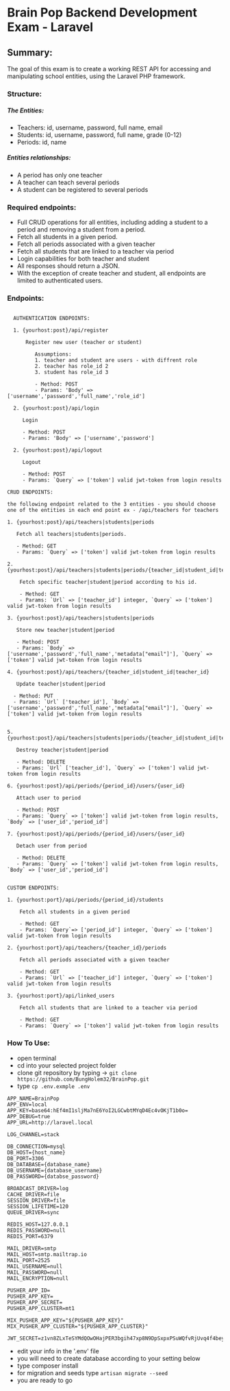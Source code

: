 # Brain Pop Backend Development Exam - Laravel

## Summary:

The goal of this exam is to create a working REST API for accessing and manipulating school
entities, using the Laravel PHP framework.

### Structure:

##### The Entities:

- Teachers: id, username, password, full name, email
- Students: id, username, password, full name, grade (0-12)
- Periods: id, name

##### Entities relationships:

- A period has only one teacher
- A teacher can teach several periods
- A student can be registered to several periods

### Required endpoints:  

- Full CRUD operations for all entities, including adding a student to a period and
  removing a student from a period.
- Fetch all students in a given period.
- Fetch all periods associated with a given teacher
- Fetch all students that are linked to a teacher via period
- Login capabilities for both teacher and student
- All responses should return a JSON.
- With the exception of create teacher and student, all endpoints are limited to
  authenticated users.

### Endpoints:
```

  AUTHENTICATION ENDPOINTS:
  
  1. {yourhost:post}/api/register
  
      Register new user (teacher or student) 
   
         Assumptions: 
         1. teacher and student are users - with diffrent role
         2. teacher has role_id 2
         3. student has role_id 3 
         
         - Method: POST
         - Params: 'Body' => ['username','password','full_name','role_id']
   
  2. {yourhost:post}/api/login  
     
     Login 
  
     - Method: POST
     - Params: 'Body' => ['username','password']
  
  2. {yourhost:post}/api/logout  
     
     Logout 
  
     - Method: POST
     - Params: `Query` => ['token'] valid jwt-token from login results

CRUD ENDPOINTS:

the following endpoint related to the 3 entities - you should choose one of the entities in each end point ex - /api/teachers for teachers

1. {yourhost:post}/api/teachers|students|periods
 
   Fetch all teachers|students|periods.
   
   - Method: GET
   - Params: `Query` => ['token'] valid jwt-token from login results

2. {yourhost:post}/api/teachers|students|periods/{teacher_id|student_id|teacher_id}

    Fetch specific teacher|student|period according to his id.
    
    - Method: GET
    - Params: `Url` => ['teacher_id'] integer, `Query` => ['token'] valid jwt-token from login results
    
3. {yourhost:post}/api/teachers|students|periods
  
   Store new teacher|student|period
   
   - Method: POST
   - Params: `Body` => ['username','password','full_name','metadata["email"]'], `Query` => ['token'] valid jwt-token from login results
  
4. {yourhost:post}/api/teachers/{teacher_id|student_id|teacher_id} 
  
   Update teacher|student|period
  
  - Method: PUT
  - Params: `Url` ['teacher_id'], `Body` => ['username','password','full_name','metadata["email"]'], `Query` => ['token'] valid jwt-token from login results
  
  
5. {yourhost:post}/api/teachers|students|periods/{teacher_id|student_id|teacher_id}
  
   Destroy teacher|student|period
   
   - Method: DELETE
   - Params: `Url` ['teacher_id'], `Query` => ['token'] valid jwt-token from login results
   
6. {yourhost:post}/api/periods/{period_id}/users/{user_id}   
  
   Attach user to period

   - Method: POST
   - Params: `Query` => ['token'] valid jwt-token from login results, `Body` => ['user_id','period_id'] 
   
7. {yourhost:post}/api/periods/{period_id}/users/{user_id}   
  
   Detach user from period

   - Method: DELETE
   - Params: `Query` => ['token'] valid jwt-token from login results, `Body` => ['user_id','period_id'] 
   

CUSTOM ENDPOINTS:

1. {yourhost:port}/api/periods/{period_id}/students
   
    Fetch all students in a given period
   
    - Method: GET
    - Params: `Query`=> ['period_id'] integer, `Query` => ['token'] valid jwt-token from login results
 
2. {yourhost:port}/api/teachers/{teacher_id}/periods

    Fetch all periods associated with a given teacher
    
    - Method: GET
    - Params: `Url` => ['teacher_id'] integer, `Query` => ['token'] valid jwt-token from login results
 
3. {yourhost:port}/api/linked_users
    
    Fetch all students that are linked to a teacher via period

    - Method: GET
    - Params: `Query` => ['token'] valid jwt-token from login results

   ```
      
### How To Use:

- open terminal
- cd into your selected project folder
- clone git repository by typing -> `git clone https://github.com/BungHolem32/BrainPop.git`
- type `cp .env.exmple .env`

```
APP_NAME=BrainPop
APP_ENV=local
APP_KEY=base64:hEf4mI1sljMa7nE6YoI2LGCwbtMYqD4Ec4vOKjT1b0o=
APP_DEBUG=true
APP_URL=http://laravel.local

LOG_CHANNEL=stack

DB_CONNECTION=mysql
DB_HOST={host_name}
DB_PORT=3306
DB_DATABASE={database_name}
DB_USERNAME={database_username}
DB_PASSWORD={databse_password}

BROADCAST_DRIVER=log
CACHE_DRIVER=file
SESSION_DRIVER=file
SESSION_LIFETIME=120
QUEUE_DRIVER=sync

REDIS_HOST=127.0.0.1
REDIS_PASSWORD=null
REDIS_PORT=6379

MAIL_DRIVER=smtp
MAIL_HOST=smtp.mailtrap.io
MAIL_PORT=2525
MAIL_USERNAME=null
MAIL_PASSWORD=null
MAIL_ENCRYPTION=null

PUSHER_APP_ID=
PUSHER_APP_KEY=
PUSHER_APP_SECRET=
PUSHER_APP_CLUSTER=mt1

MIX_PUSHER_APP_KEY="${PUSHER_APP_KEY}"
MIX_PUSHER_APP_CLUSTER="${PUSHER_APP_CLUSTER}"

JWT_SECRET=z1vn8ZLxTeSYMdQOwOHajPER3bgih47xp8N9DpSxpxPSuWQfvRjUvq4f4beyuW5D
```
- edit your info in the '.env' file
- you will need to create database according to your setting below
- type composer install
- for migration and seeds type `artisan migrate --seed`
- you are ready to go

